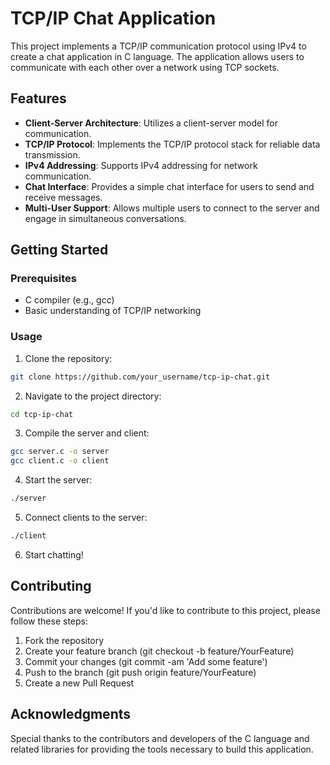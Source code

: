 # TCP/IP Chat Application

This project implements a TCP/IP communication protocol using IPv4 to create a chat application in C language. The application allows users to communicate with each other over a network using TCP sockets.

## Features

- **Client-Server Architecture**: Utilizes a client-server model for communication.
- **TCP/IP Protocol**: Implements the TCP/IP protocol stack for reliable data transmission.
- **IPv4 Addressing**: Supports IPv4 addressing for network communication.
- **Chat Interface**: Provides a simple chat interface for users to send and receive messages.
- **Multi-User Support**: Allows multiple users to connect to the server and engage in simultaneous conversations.

## Getting Started

### Prerequisites

- C compiler (e.g., gcc)
- Basic understanding of TCP/IP networking

### Usage

1. Clone the repository:

```bash
git clone https://github.com/your_username/tcp-ip-chat.git
```
2. Navigate to the project directory:
```bash
cd tcp-ip-chat
```
3. Compile the server and client:
```bash
gcc server.c -o server
gcc client.c -o client
```
4. Start the server:
```bash
./server
```
5. Connect clients to the server:
```bash
./client
```
6. Start chatting!

## Contributing
Contributions are welcome! If you'd like to contribute to this project, please follow these steps:

1. Fork the repository
2. Create your feature branch (git checkout -b feature/YourFeature)
3. Commit your changes (git commit -am 'Add some feature')
4. Push to the branch (git push origin feature/YourFeature)
5. Create a new Pull Request

## Acknowledgments
Special thanks to the contributors and developers of the C language and related libraries for providing the tools necessary to build this application.

